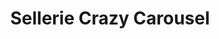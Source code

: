 ---
title: "Sellerie Crazy Carousel"
url: /vaudreuil-dorion/sellerie-crazy-carousel/
shop: equestrian
---
